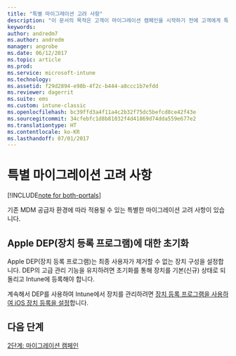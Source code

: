 ```yaml
---
title: "특별 마이그레이션 고려 사항"
description: "이 문서의 목적은 고객이 마이그레이션 캠페인을 시작하기 전에 고객에게 특별한 마이그레이션 고려 사항을 제공하는 것입니다."
keywords: 
author: andredm7
ms.author: andredm
manager: angrobe
ms.date: 06/12/2017
ms.topic: article
ms.prod: 
ms.service: microsoft-intune
ms.technology: 
ms.assetid: f29d2894-e98b-4f2c-b444-a8ccc1b7efdd
ms.reviewer: dagerrit
ms.suite: ems
ms.custom: intune-classic
ms.openlocfilehash: bc39ffd3a4f11a4c2b32f75dc5befcd8ce42f43e
ms.sourcegitcommit: 34cfebfc1d8b81032f4d41869d74dda559e677e2
ms.translationtype: HT
ms.contentlocale: ko-KR
ms.lasthandoff: 07/01/2017
---
```

# <a name="special-migration-considerations"></a>특별 마이그레이션 고려 사항

[!INCLUDE[note for both-portals](./includes/note-for-both-portals.md)]

기존 MDM 공급자 환경에 따라 적용될 수 있는 특별한 마이그레이션 고려 사항이 있습니다.

## <a name="factory-reset-for-apples-device-enrollment-program-dep"></a>Apple DEP(장치 등록 프로그램)에 대한 초기화

Apple DEP(장치 등록 프로그램)는 최종 사용자가 제거할 수 없는 장치 구성을 설정합니다. DEP의 고급 관리 기능을 유지하려면 초기화를 통해 장치를 기본(신규) 상태로 되돌리고 Intune에 등록해야 합니다.

계속해서 DEP를 사용하여 Intune에서 장치를 관리하려면 [장치 등록 프로그램을 사용하여 iOS 장치 등록을 설정](/intune/device-enrollment-program-enroll-ios)합니다.


## <a name="next-steps"></a>다음 단계 

[2단계: 마이그레이션 캠페인](migration-guide-campaign.md)
